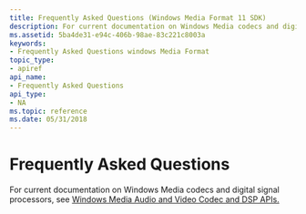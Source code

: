 ```yaml
---
title: Frequently Asked Questions (Windows Media Format 11 SDK)
description: For current documentation on Windows Media codecs and digital signal processors, see Windows Media Audio and Video Codec and DSP APIs.
ms.assetid: 5ba4de31-e94c-406b-98ae-83c221c8003a
keywords:
- Frequently Asked Questions windows Media Format
topic_type:
- apiref
api_name:
- Frequently Asked Questions
api_type:
- NA
ms.topic: reference
ms.date: 05/31/2018
---
```


# Frequently Asked Questions

For current documentation on Windows Media codecs and digital signal processors, see [Windows Media Audio and Video Codec and DSP APIs.](/previous-versions//dd464626(v=vs.85))

 

 